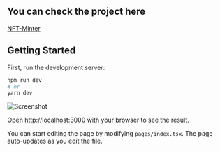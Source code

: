 ## You can check the project here
[NFT-Minter](https://solana-nft-minter-three.vercel.app/)

## Getting Started

First, run the development server:

```bash
npm run dev
# or
yarn dev
```
![Screenshot](1.png)


Open [http://localhost:3000](http://localhost:3000) with your browser to see the result.

You can start editing the page by modifying `pages/index.tsx`. The page auto-updates as you edit the file.


